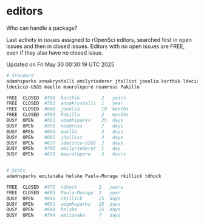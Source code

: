 # editors

Who can handle a package?

Last activity in issues assigned to rOpenSci editors, searched first in open
issues and then in closed issues. Editors with no open issues are FREE, even if
they also have no closed issue.


Updated on Fri May 30 00:30:19 UTC 2025

```bash
# Standard
adamhsparks annakrystalli emilyriederer jhollist jooolia karthik ldecicco
ldecicco-USGS maelle maurolepore noamross Pakillo

FREE  CLOSED  #358  karthik        2   years
FREE  CLOSED  #502  annakrystalli  1   year
FREE  CLOSED  #648  jooolia        10  months
FREE  CLOSED  #599  Pakillo        2   months
BUSY  OPEN    #661  adamhsparks    25  days
BUSY  OPEN    #556  noamross       7   days
BUSY  OPEN    #698  maelle         3   days
BUSY  OPEN    #685  jhollist       3   days
BUSY  OPEN    #637  ldecicco-USGS  2   days
BUSY  OPEN    #705  emilyriederer  1   day
BUSY  OPEN    #673  maurolepore    3   hours


# Stats
adamhsparks emitanaka helske Paula-Moraga rkillick tdhock

FREE  CLOSED  #475  tdhock        2   years
FREE  CLOSED  #603  Paula-Moraga  1   year
BUSY  OPEN    #645  rkillick      25  days
BUSY  OPEN    #661  adamhsparks   25  days
BUSY  OPEN    #688  helske        25  days
BUSY  OPEN    #704  emitanaka     7   days
```
